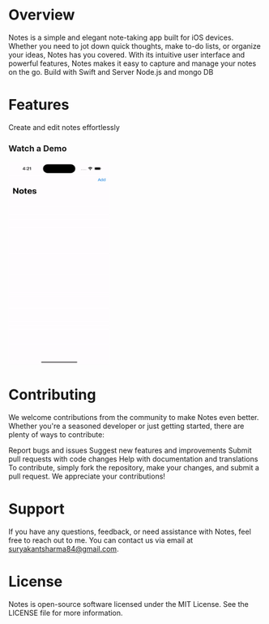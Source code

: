 
# Overview
Notes is a simple and elegant note-taking app built for iOS devices. Whether you need to jot down quick thoughts, make to-do lists, or organize your ideas, Notes has you covered. With its intuitive user interface and powerful features, Notes makes it easy to capture and manage your notes on the go. Build with Swift and Server Node.js and mongo DB 

# Features
Create and edit notes effortlessly

### Watch a Demo

<img src= "Resources/Demo.gif" width="200" height = "400">


# Contributing
We welcome contributions from the community to make Notes even better. Whether you're a seasoned developer or just getting started, there are plenty of ways to contribute:

Report bugs and issues
Suggest new features and improvements
Submit pull requests with code changes
Help with documentation and translations
To contribute, simply fork the repository, make your changes, and submit a pull request. We appreciate your contributions!

# Support
If you have any questions, feedback, or need assistance with Notes, feel free to reach out to me. You can contact us via email at suryakantsharma84@gmail.com.

# License
Notes is open-source software licensed under the MIT License. See the LICENSE file for more information.



